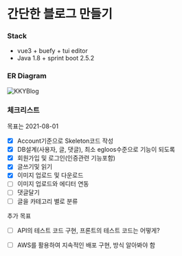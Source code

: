 간단한 블로그 만들기
=============

### Stack
- vue3 + buefy + tui editor
- Java 1.8 + sprint boot 2.5.2

### ER Diagram
![KKYBlog](https://user-images.githubusercontent.com/18114747/126662604-a8329746-70ed-4246-bed2-b48d6efa588e.jpg)

### 체크리스트
목표는 2021-08-01
- [x] Account기준으로 Skeleton코드 작성
- [x] DB설계(사용자, 글, 댓글), 최소 egloos수준으로 기능이 되도록
- [x] 회원가입 및 로그인(인증관련 기능포함)
- [x] 글쓰기및 읽기
- [x] 이미지 업로드 및 다운로드
- [ ] 이미지 업로드와 에디터 연동 
- [ ] 댓글달기
- [ ] 글을 카테고리 별로 분류 
  
추가 목표
- [ ] API의 테스트 코드 구현, 프론트의 테스트 코드는 어떻게?
- [ ] AWS를 활용하여 지속적인 배포 구현, 방식 알아봐야 함

